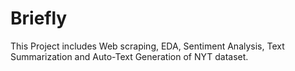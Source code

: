 # Briefly
This Project includes Web scraping, EDA, Sentiment Analysis, Text Summarization and Auto-Text Generation of NYT dataset.
